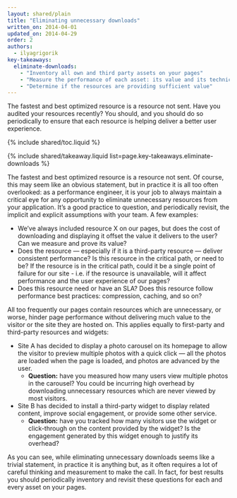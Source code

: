 ```yaml
---
layout: shared/plain
title: "Eliminating unnecessary downloads"
written_on: 2014-04-01
updated_on: 2014-04-29
order: 2
authors:
  - ilyagrigorik
key-takeaways:
  eliminate-downloads:
    - "Inventory all own and third party assets on your pages"
    - "Measure the performance of each asset: its value and its technical performance"
    - "Determine if the resources are providing sufficient value"
---
```


<p class="intro">
The fastest and best optimized resource is a resource not sent. Have you audited your resources recently? You should, and you should do so periodically to ensure that each resource is helping deliver a better user experience.
</p>

{% include shared/toc.liquid %}

{% include shared/takeaway.liquid list=page.key-takeaways.eliminate-downloads %}

The fastest and best optimized resource is a resource not sent. Of course, this may seem like an obvious statement, but in practice it is all too often overlooked: as a performance engineer, it is your job to always maintain a critical eye for any opportunity to eliminate unnecessary resources from your application. It’s a good practice to question, and periodically revisit, the implicit and explicit assumptions with your team. A few examples:

* We’ve always included resource X on our pages, but does the cost of downloading and displaying it offset the value it delivers to the user? Can we measure and prove its value?
* Does the resource &mdash; especially if it is a third-party resource &mdash; deliver consistent performance? Is this resource in the critical path, or need to be? If the resource is in the critical path, could it be a single point of failure for our site - i.e. if the resource is unavailable, will it affect performance and the user experience of our pages?
* Does this resource need or have an SLA? Does this resource follow performance best practices: compression, caching, and so on?

All too frequently our pages contain resources which are unnecessary, or worse, hinder page performance without delivering much value to the visitor or the site they are hosted on. This applies equally to first-party and third-party resources and widgets:

* Site A has decided to display a photo carousel on its homepage to allow the visitor to preview multiple photos with a quick click &mdash; all the photos are loaded when the page is loaded, and photos are advanced by the user.
    * **Question:** have you measured how many users view multiple photos in the carousel? You could be incurring high overhead by downloading unnecessary resources which are never viewed by most visitors.
* Site B has decided to install a third-party widget to display related content, improve social engagement, or provide some other service.
    * **Question:** have you tracked how many visitors use the widget or click-through on the content provided by the widget? Is the engagement generated by this widget enough to justify its overhead?

As you can see, while eliminating unnecessary downloads seems like a trivial statement, in practice it is anything but, as it often requires a lot of careful thinking and measurement to make the call. In fact, for best results you should periodically inventory and revisit these questions for each and every asset on your pages.

